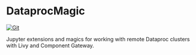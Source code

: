 # DataprocMagic

[![Git](https://app.soluble.cloud/api/v1/public/badges/3523e49a-f5ab-40cb-9095-c10a978376a6.svg?orgId=561911742905)](https://app.soluble.cloud/repos/details/github.com/mollypi/dataprocmagic?orgId=561911742905)  

Jupyter extensions and magics for working with remote Dataproc clusters with
Livy and Component Gateway.

